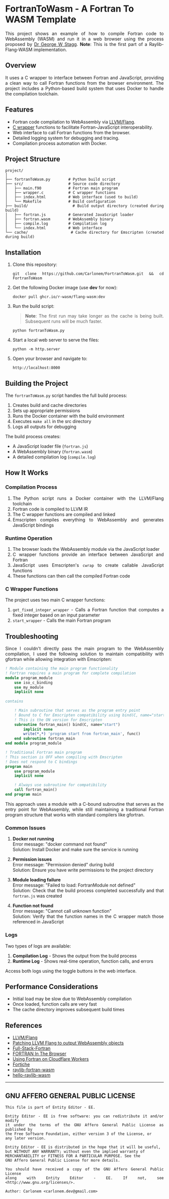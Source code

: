 
# FortranToWasm - A Fortran To WASM Template

<div align="justify">

This project shows an example of how to compile Fortran code to WebAssembly (WASM) and run it in a web browser using the process proposed by [Dr George W Stagg](https://gws.phd/posts/fortran_wasm/). **Note**: This is the first part of a Raylib-Flang-WASM implementation.

## Overview

 It uses a C wrapper to interface between Fortran and JavaScript, providing a clean way to call Fortran functions from the browser environment. The project includes a Python-based build system that uses Docker to handle the compilation toolchain.

## Features

- Fortran code compilation to WebAssembly via [LLVM/Flang](https://gws.phd/posts/fortran_wasm/).
- [C wrapper](https://gws.phd/posts/fortran_wasm/) functions to facilitate Fortran-JavaScript interoperability.
- Web interface to call Fortran functions from the browser.
- Detailed logging system for debugging and tracing.
- Compilation process automation with Docker.

## Project Structure

```
project/
│
├── fortranToWasm.py        # Python build script
├── src/                    # Source code directory
│   ├── main.f90            # Fortran main program
│   ├── wrapper.c           # C wrapper functions
│   ├── index.html          # Web interface (used to build)
│   └── Makefile            # Build configuration
├── build/                  # Build output directory (created during build)
│   ├── fortran.js          # Generated JavaScript loader
│   ├── fortran.wasm        # WebAssembly binary
│   ├── compile.log         # Compilation log
│   └── index.html          # Web interface
└── cache/                  # Cache directory for Emscripten (created during build)
```

## Installation

1. Clone this repository:
   ```
   git clone https://github.com/Carlonem/FortranToWasm.git && cd FortranToWasm
   ```

2. Get the following Docker image (use **dev** for now):
   ```
   docker pull ghcr.io/r-wasm/flang-wasm:dev
   ```

3. Run the build script:

     > **Note**: The first run may take longer as the cache is being built. Subsequent runs will be much faster.
   ```
   python fortranToWasm.py
   ```


4. Start a local web server to serve the files:
   ```
   python -m http.server
   ```

5. Open your browser and navigate to:
   ```
   http://localhost:8000
   ```


## Building the Project

The `fortranToWasm.py` script handles the full build process:

1. Creates build and cache directories
2. Sets up appropriate permissions
3. Runs the Docker container with the build environment
4. Executes `make all` in the src directory
5. Logs all outputs for debugging

The build process creates:
- A JavaScript loader file (`fortran.js`)
- A WebAssembly binary (`fortran.wasm`)
- A detailed compilation log (`compile.log`)

## How It Works

### Compilation Process

1. The Python script runs a Docker container with the LLVM/Flang toolchain
2. Fortran code is compiled to LLVM IR
3. The C wrapper functions are compiled and linked
4. Emscripten compiles everything to WebAssembly and generates JavaScript bindings

### Runtime Operation

1. The browser loads the WebAssembly module via the JavaScript loader
2. C wrapper functions provide an interface between JavaScript and Fortran
3. JavaScript uses Emscripten's `cwrap` to create callable JavaScript functions
4. These functions can then call the compiled Fortran code

### C Wrapper Functions

The project uses two main C wrapper functions:

1. `get_fixed_integer_wrapper` - Calls a Fortran function that computes a fixed integer based on an input parameter
2. `start_wrapper` - Calls the main Fortran program

## Troubleshooting

Since I couldn't directly pass the main program to the WebAssembly compilation, I used the following solution to maintain compatibility with gfortran while allowing integration with Emscripten:

```fortran
! Module containing the main program functionality
! Fortran requires a main program for complete compilation
module program_module
    use iso_c_binding
    use my_module
    implicit none
    
contains

    ! Main subroutine that serves as the program entry point
    ! Bound to C for Emscripten compatibility using bind(C, name="start")
    ! This is the ON version for Emscripten
    subroutine fortran_main() bind(C, name="start")
        implicit none
        write(*,*) 'program start from fortran_main', func()
    end subroutine fortran_main
end module program_module

! Traditional Fortran main program
! This section is OFF when compiling with Emscripten
! Does not respond to C bindings
program main
    use program_module
    implicit none

    ! Always use subroutine for compatibility
    call fortran_main()
end program main
```
This approach uses a module with a C-bound subroutine that serves as the entry point for WebAssembly, while still maintaining a traditional Fortran program structure that works with standard compilers like gfortran.

### Common Issues

1. **Docker not running**  
   Error message: "docker command not found"  
   Solution: Install Docker and make sure the service is running

2. **Permission issues**  
   Error message: "Permission denied" during build  
   Solution: Ensure you have write permissions to the project directory

3. **Module loading failure**  
   Error message: "Failed to load: FortranModule not defined"  
   Solution: Check that the build process completed successfully and that `fortran.js` was created

4. **Function not found**  
   Error message: "Cannot call unknown function"  
   Solution: Verify that the function names in the C wrapper match those referenced in JavaScript

### Logs

Two types of logs are available:

1. **Compilation Log** - Shows the output from the build process
2. **Runtime Log** - Shows real-time operation, function calls, and errors

Access both logs using the toggle buttons in the web interface.

## Performance Considerations

- Initial load may be slow due to WebAssembly compilation
- Once loaded, function calls are very fast
- The cache directory improves subsequent build times

## References

- [LLVM/Flang](https://github.com/r-wasm/flang-wasm)
- [Patching LLVM Flang to output WebAssembly objects](https://gws.phd/posts/fortran_wasm/)
- [Full-Stack-Fortran](https://github.com/StarGate01/Full-Stack-Fortran)
- [FORTRAN In The Browser](https://chrz.de/2020/04/21/fortran-in-the-browser/)
- [Using Fortran on Cloudflare Workers](https://blog.cloudflare.com/using-fortran-on-cloudflare-workers/)
- [Fortiche](https://github.com/cloudflare/fortiche)
- [raylib-fortran-wasm](https://github.com/michaelfiber/hello-raylib-wasm)
- [hello-raylib-wasm](https://github.com/michaelfiber/hello-raylib-wasm)
---

## GNU AFFERO GENERAL PUBLIC LICENSE

    This file is part of Entity Editor - EE.

    Entity Editor - EE is free software: you can redistribute it and/or modify
    it under the terms of the GNU Affero General Public License as published by
    the Free Software Foundation, either version 3 of the License, or
    any later version.

    Entity Editor - EE is distributed in the hope that it will be useful,
    but WITHOUT ANY WARRANTY; without even the implied warranty of
    MERCHANTABILITY or FITNESS FOR A PARTICULAR PURPOSE. See the
    GNU Affero General Public License for more details.

    You should have received a copy of the GNU Affero General Public License
    along with Entity Editor - EE. If not, see <http://www.gnu.org/licenses/>.

    Author: Carlonem <carlonem.dev@gmail.com>

</div>